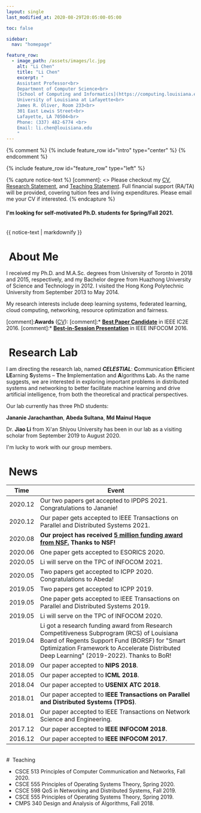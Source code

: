 ```yaml
---
layout: single
last_modified_at: 2020-08-29T20:05:00-05:00

toc: false

sidebar:
  nav: "homepage"

feature_row:
  - image_path: /assets/images/lc.jpg
    alt: "Li Chen"
    title: "Li Chen"
    excerpt: "
    Assistant Professor<br>
    Department of Computer Science<br>
    [School of Computing and Informatics](https://computing.louisiana.edu)<br>
    University of Louisiana at Lafayette<br>
    James R. Oliver, Room 233<br>
    301 East Lewis Street<br>
    Lafayette, LA 70504<br>
    Phone: (337) 482-6774 <br>
    Email: li.chen@louisiana.edu
    "
---
```



{% comment %}
{% include feature_row id="intro" type="center" %}
{% endcomment %}

{% include feature_row id="feature_row" type="left" %}


{% capture notice-text %}
[comment]: <> Please checkout my [CV](/assets/docs/CV.pdf), [Research Statement](/assets/docs/research_statement.pdf), and [Teaching Statement](/assets/docs/teaching_statement.pdf).
Full financial support (RA/TA) will be provided, covering tuition fees and living expenditures. Please email me your CV if interested.
{% endcapture %}

<div class="notice--success">
<h4>I'm looking for self-motivated Ph.D. students for Spring/Fall 2021.
 </h4>
<br>
{{ notice-text | markdownify }}
</div>

# <i class="fa fa-feather-alt fa-fw"></i>&nbsp;About Me

I received my Ph.D. and M.A.Sc. degrees from University of Toronto in 2018 and 2015, respectively, and my Bachelor degree from Huazhong University of Science and Technology in 2012. I visited the Hong Kong Polytechnic University from September 2013 to May 2014.

My research interests include deep learning systems, federated learning, cloud computing, networking, resource optimization and fairness.

[comment]:**Awards** ([CV](/assets/docs/CV.pdf)): 
[comment]:* [**Best Paper Candidate**](http://conferences.computer.org/IC2E/2016/program.htm) in IEEE IC2E 2016.
[comment]:* [**Best-in-Session Presentation**](http://infocom2016.ieee-infocom.org/program/main-technical-program) in IEEE INFOCOM 2016.


# <i class="fa fa-layer-group fa-fw"></i>&nbsp;Research Lab

I am directing the research lab, named ***CELESTIAL***: **C**ommunication **E**fficient **LE**arning **S**ystems – **T**he **I**mplementation and **A**lgorithms **L**ab.
As the name suggests, we are interested in exploring important problems in distributed systems and networking to better facilitate machine learning and drive artificial intelligence, from both the theoretical and practical perspectives. 

Our lab currently has three PhD students:

**Jananie Jarachanthan**, **Abeda Sultana**, **Md Mainul Haque**

Dr. **Jiao Li** from Xi'an Shiyou University has been in our lab as a visiting scholar from September 2019 to August 2020.

I'm lucky to work with our group members.


# <i class="fa fa-seedling fa-fw"></i>&nbsp;News

| Time  | Event |
|-------|-------|
|2020.12| Our two papers get accepted to IPDPS 2021. Congratulations to Jananie!|
|2020.12| Our paper gets accepted to IEEE Transactions on Parallel and Distributed Systems 2021.|
|2020.08| **Our project has received [5 million funding award from NSF.](https://computing.louisiana.edu/news-events/news/20200828/cmix-faculty-leads-project-funded-nsf-amount-5-million) Thanks to NSF!**|
|2020.06| One paper gets accepted to ESORICS 2020.|
|2020.05| Li will serve on the TPC of INFOCOM 2021.|
|2020.05| Two papers get accepted to ICPP 2020. Congratulations to Abeda!|
|2019.05| Two papers get accepted to ICPP 2019.|
|2019.05| One paper gets accepted to IEEE Transactions on Parallel and Distributed Systems 2019.|
|2019.05| Li will serve on the TPC of INFOCOM 2020.|
|2019.04| Li got a research funding award from Research Competitiveness Subprogram (RCS) of Louisiana Board of Regents Support Fund (BORSF) for "Smart Optimization Framework to Accelerate Distributed Deep Learning" (2019-2022). Thanks to BoR!|
|2018.09| Our paper accepted to **NIPS 2018**.|
|2018.05| Our paper accepted to **ICML 2018**.|
|2018.04| Our paper accepted to **USENIX ATC 2018**.|
|2018.01| Our paper accepted to **IEEE Transactions on Parallel and Distributed Systems (TPDS)**.|
|2018.01| Our paper accepted to IEEE Transactions on Network Science and Engineering.|
|2017.12| Our paper accepted to **IEEE INFOCOM 2018**.|
|2016.12| Our paper accepted to **IEEE INFOCOM 2017**.|


<br>
# <i class="fa fa-pencil-alt fa-fw"></i>&nbsp;Teaching

+ CSCE 513 Principles of Computer Communication and Networks, Fall 2020.
+ CSCE 555 Principles of Operating Systems Theory, Spring 2020.
+ CSCE 598 QoS in Networking and Distributed Systems, Fall 2019.
+ CSCE 555 Principles of Operating Systems Theory, Spring 2019.
+ CMPS 340 Design and Analysis of Algorithms, Fall 2018.

